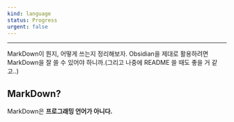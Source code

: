 ```yaml
---
kind: language
status: Progress
urgent: false
---
```

***

MarkDown이 뭔지, 어떻게 쓰는지 정리해보자. Obsidian을 제대로 활용하려면 MarkDown을 잘 쓸 수 있어야 하니까.(그리고 나중에 README 쓸 때도 좋을 거 같고..)

## MarkDown?
MarkDown은 **프로그래밍 언어가 아니다.** 